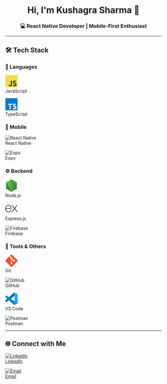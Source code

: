 <h1 align="center">Hi, I'm Kushagra Sharma 👋</h1>
<h3 align="center">💻 React Native Developer | Mobile-First Enthusiast</h3>

---

## 🛠️ Tech Stack  

### 📝 Languages  
<p align="left">
  <img src="https://raw.githubusercontent.com/devicons/devicon/master/icons/javascript/javascript-original.svg" alt="JavaScript" width="40" height="40"/>
  <br/>JavaScript
</p>
<p align="left">
  <img src="https://raw.githubusercontent.com/devicons/devicon/master/icons/typescript/typescript-original.svg" alt="TypeScript" width="40" height="40"/>
  <br/>TypeScript
</p>

### 📱 Mobile  
<p align="left">
  <img src="https://reactnative.dev/img/header_logo.svg" alt="React Native" width="40" height="40"/>
  <br/>React Native
</p>
<p align="left">
  <img src="https://upload.wikimedia.org/wikipedia/commons/3/38/Expo_Logo.png" alt="Expo" width="40" height="40"/>
  <br/>Expo
</p>

### ⚙️ Backend  
<p align="left">
  <img src="https://raw.githubusercontent.com/devicons/devicon/master/icons/nodejs/nodejs-original.svg" alt="Node.js" width="40" height="40"/>
  <br/>Node.js
</p>
<p align="left">
  <img src="https://raw.githubusercontent.com/devicons/devicon/master/icons/express/express-original.svg" alt="Express" width="40" height="40"/>
  <br/>Express.js
</p>
<p align="left">
  <img src="https://www.vectorlogo.zone/logos/firebase/firebase-icon.svg" alt="Firebase" width="40" height="40"/>
  <br/>Firebase
</p>

### 🔧 Tools & Others  
<p align="left">
  <img src="https://raw.githubusercontent.com/devicons/devicon/master/icons/git/git-original.svg" alt="Git" width="40" height="40"/>
  <br/>Git
</p>
<p align="left">
  <img src="https://github.githubassets.com/images/modules/logos_page/GitHub-Mark.png" alt="GitHub" width="40" height="40"/>
  <br/>GitHub
</p>
<p align="left">
  <img src="https://raw.githubusercontent.com/devicons/devicon/master/icons/vscode/vscode-original.svg" alt="VS Code" width="40" height="40"/>
  <br/>VS Code
</p>
<p align="left">
  <img src="https://www.vectorlogo.zone/logos/getpostman/getpostman-icon.svg" alt="Postman" width="40" height="40"/>
  <br/>Postman
</p>

---

## 🌐 Connect with Me  

<p align="left">
  <a href="https://linkedin.com/in/your-linkedin" target="_blank">
    <img src="https://cdn-icons-png.flaticon.com/512/174/174857.png" alt="LinkedIn" width="40" height="40"/>
    <br/>LinkedIn
  </a>
</p>
<p align="left">
  <a href="mailto:your.email@example.com">
    <img src="https://cdn-icons-png.flaticon.com/512/732/732200.png" alt="Email" width="40" height="40"/>
    <br/>Email
  </a>
</p>
